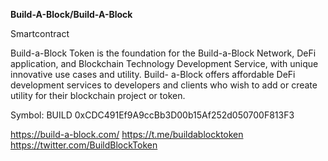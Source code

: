 **Build-A-Block/Build-A-Block** 

Smartcontract

Build-a-Block Token is the foundation for the Build-a-Block Network, DeFi application, and Blockchain Technology Development Service, with unique innovative use cases and utility. Build- a-Block offers affordable DeFi development services to developers and clients who wish to add or create utility for their blockchain project or token. 

Symbol: BUILD
0xCDC491Ef9A9ccBb3D00b15Af252d050700F813F3

https://build-a-block.com/
https://t.me/buildablocktoken
https://twitter.com/BuildBlockToken
